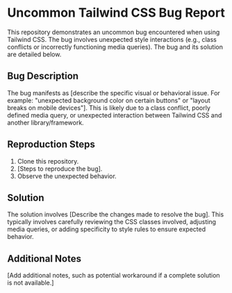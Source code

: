 # Uncommon Tailwind CSS Bug Report

This repository demonstrates an uncommon bug encountered when using Tailwind CSS. The bug involves unexpected style interactions (e.g., class conflicts or incorrectly functioning media queries).  The bug and its solution are detailed below.

## Bug Description

The bug manifests as [describe the specific visual or behavioral issue. For example:  "unexpected background color on certain buttons" or "layout breaks on mobile devices"]. This is likely due to a class conflict, poorly defined media query, or unexpected interaction between Tailwind CSS and another library/framework. 

## Reproduction Steps

1. Clone this repository.
2. [Steps to reproduce the bug].
3. Observe the unexpected behavior.

## Solution

The solution involves [Describe the changes made to resolve the bug].  This typically involves carefully reviewing the CSS classes involved, adjusting media queries, or adding specificity to style rules to ensure expected behavior.

## Additional Notes

[Add additional notes, such as potential workaround if a complete solution is not available.]